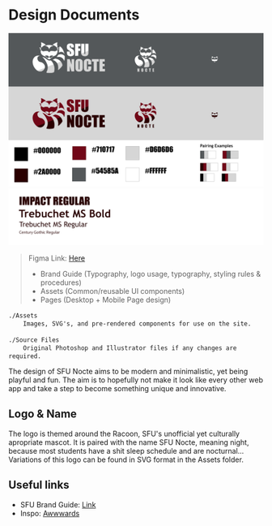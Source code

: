 # Design Documents
![Responsive Logo](./Source%20Files/LOGO-Responsiveness.png)
![Palette](./Source%20Files/Palette.png)
![Typography](./Source%20Files/Typography.png)


> Figma Link: [Here](https://www.figma.com/file/a1oTbBgrBrj7EeyiGm8E1r/SFU-Nocte?node-id=0%3A1&t=gMjB3bRKNKKwBtYk-1)
> - Brand Guide (Typography, logo usage, typography, styling rules & procedures)
> - Assets (Common/reusable UI components)
> - Pages (Desktop + Mobile Page design)

```
./Assets
    Images, SVG's, and pre-rendered components for use on the site.

./Source Files
    Original Photoshop and Illustrator files if any changes are required. 
```

The design of SFU Nocte aims to be modern and minimalistic, yet being playful and fun. The aim is to hopefully not make it look like every other web app and take a step to become something unique and innovative.

## Logo & Name

The logo is themed around the Racoon, SFU's unofficial yet culturally apropriate mascot. It is paired with the name SFU Nocte, meaning night, because most students have a shit sleep schedule and are nocturnal... Variations of this logo can be found in SVG format in the Assets folder. 


## Useful links 

- SFU Brand Guide: [Link](https://www.sfu.ca/communicators-toolkit/guides/brand-guide.html)
- Inspo: [Awwwards](https://www.awwwards.com/)